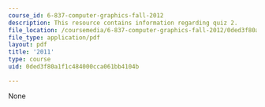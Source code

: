 ```yaml
---
course_id: 6-837-computer-graphics-fall-2012
description: This resource contains information regarding quiz 2.
file_location: /coursemedia/6-837-computer-graphics-fall-2012/0ded3f80a1f1c484000cca061bb4104b_MIT6_837F12_2011_final.pdf
file_type: application/pdf
layout: pdf
title: '2011'
type: course
uid: 0ded3f80a1f1c484000cca061bb4104b

---
```

None